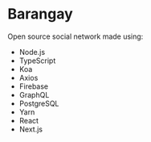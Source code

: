 # Barangay

Open source social network made using:
- Node.js
- TypeScript
- Koa
- Axios
- Firebase
- GraphQL
- PostgreSQL
- Yarn
- React
- Next.js

